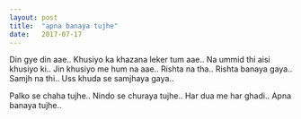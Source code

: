 ```yaml
---
layout: post
title:  "apna banaya tujhe"
date:   2017-07-17
---
```


Din gye din aae.. 
Khusiyo ka khazana leker tum aae.. 
Na ummid thi aisi khusiyo ki..
Jin khusiyo me hum na aae..
Rishta na tha..
Rishta banaya gaya.. 
Samjh na thi..
Uss khuda se samjhaya gaya..

Palko se chaha tujhe..
Nindo se churaya tujhe.. 
Har dua me har ghadi..
Apna banaya tujhe..

